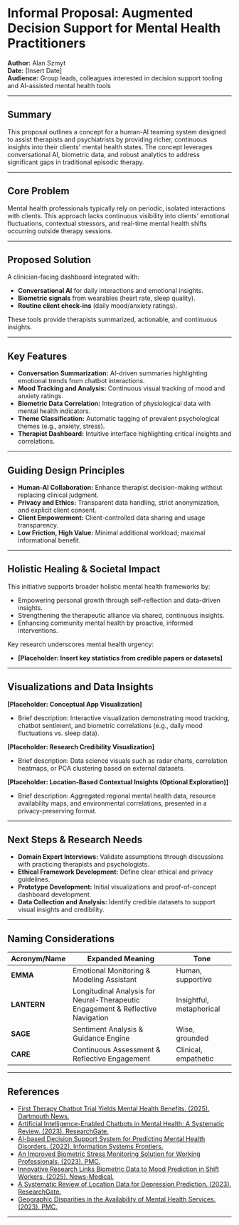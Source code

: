 # Informal Proposal: Augmented Decision Support for Mental Health Practitioners

**Author:** Alan Szmyt  
**Date:** [Insert Date]  
**Audience:** Group leads, colleagues interested in decision support tooling and AI-assisted mental health tools  

---

## Summary

This proposal outlines a concept for a human-AI teaming system designed to assist therapists and psychiatrists by providing richer, continuous insights into their clients' mental health states. The concept leverages conversational AI, biometric data, and robust analytics to address significant gaps in traditional episodic therapy.

---

## Core Problem

Mental health professionals typically rely on periodic, isolated interactions with clients. This approach lacks continuous visibility into clients' emotional fluctuations, contextual stressors, and real-time mental health shifts occurring outside therapy sessions.

---

## Proposed Solution

A clinician-facing dashboard integrated with:
- **Conversational AI** for daily interactions and emotional insights.
- **Biometric signals** from wearables (heart rate, sleep quality).
- **Routine client check-ins** (daily mood/anxiety ratings).

These tools provide therapists summarized, actionable, and continuous insights.

---

## Key Features

- **Conversation Summarization:** AI-driven summaries highlighting emotional trends from chatbot interactions.
- **Mood Tracking and Analysis:** Continuous visual tracking of mood and anxiety ratings.
- **Biometric Data Correlation:** Integration of physiological data with mental health indicators.
- **Theme Classification:** Automatic tagging of prevalent psychological themes (e.g., anxiety, stress).
- **Therapist Dashboard:** Intuitive interface highlighting critical insights and correlations.

---

## Guiding Design Principles

- **Human-AI Collaboration:** Enhance therapist decision-making without replacing clinical judgment.
- **Privacy and Ethics:** Transparent data handling, strict anonymization, and explicit client consent.
- **Client Empowerment:** Client-controlled data sharing and usage transparency.
- **Low Friction, High Value:** Minimal additional workload; maximal informational benefit.

---

## Holistic Healing & Societal Impact

This initiative supports broader holistic mental health frameworks by:
- Empowering personal growth through self-reflection and data-driven insights.
- Strengthening the therapeutic alliance via shared, continuous insights.
- Enhancing community mental health by proactive, informed interventions.

Key research underscores mental health urgency:
- **[Placeholder: Insert key statistics from credible papers or datasets]**

---

## Visualizations and Data Insights

**[Placeholder: Conceptual App Visualization]**  
- Brief description: Interactive visualization demonstrating mood tracking, chatbot sentiment, and biometric correlations (e.g., daily mood fluctuations vs. sleep data).

**[Placeholder: Research Credibility Visualization]**  
- Brief description: Data science visuals such as radar charts, correlation heatmaps, or PCA clustering based on external datasets.

**[Placeholder: Location-Based Contextual Insights (Optional Exploration)]**  
- Brief description: Aggregated regional mental health data, resource availability maps, and environmental correlations, presented in a privacy-preserving format.

---

## Next Steps & Research Needs

- **Domain Expert Interviews:** Validate assumptions through discussions with practicing therapists and psychologists.
- **Ethical Framework Development:** Define clear ethical and privacy guidelines.
- **Prototype Development:** Initial visualizations and proof-of-concept dashboard development.
- **Data Collection and Analysis:** Identify credible datasets to support visual insights and credibility.

---

## Naming Considerations

| Acronym/Name | Expanded Meaning | Tone |
|--------------|------------------|------|
| **EMMA**     | Emotional Monitoring & Modeling Assistant | Human, supportive |
| **LANTERN**  | Longitudinal Analysis for Neural-Therapeutic Engagement & Reflective Navigation | Insightful, metaphorical |
| **SAGE**     | Sentiment Analysis & Guidance Engine | Wise, grounded |
| **CARE**     | Continuous Assessment & Reflective Engagement | Clinical, empathetic |

---

## References

- [First Therapy Chatbot Trial Yields Mental Health Benefits. (2025). Dartmouth News.](https://home.dartmouth.edu/news/2025/03/first-therapy-chatbot-trial-yields-mental-health-benefits)
- [Artificial Intelligence-Enabled Chatbots in Mental Health: A Systematic Review. (2023). ResearchGate.](https://www.researchgate.net/publication/366774382_Artificial_Intelligence-Enabled_Chatbots_in_Mental_Health_A_Systematic_Review)
- [AI-based Decision Support System for Predicting Mental Health Disorders. (2022). Information Systems Frontiers.](https://link.springer.com/article/10.1007/s10796-022-10282-5)
- [An Improved Biometric Stress Monitoring Solution for Working Professionals. (2023). PMC.](https://pmc.ncbi.nlm.nih.gov/articles/PMC11651562/)
- [Innovative Research Links Biometric Data to Mood Prediction in Shift Workers. (2025). News-Medical.](https://www.news-medical.net/news/20250122/Innovative-research-links-biometric-data-to-mood-prediction-in-shift-workers.aspx)
- [A Systematic Review of Location Data for Depression Prediction. (2023). ResearchGate.](https://www.researchgate.net/publication/371142735_A_Systematic_Review_of_Location_Data_for_Depression_Prediction)
- [Geographic Disparities in the Availability of Mental Health Services. (2023). PMC.](https://pmc.ncbi.nlm.nih.gov/articles/PMC9772127/)
---
